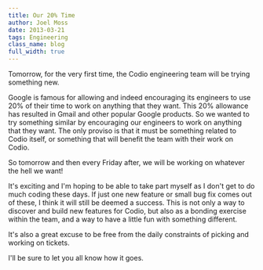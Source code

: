 ```yaml
---
title: Our 20% Time
author: Joel Moss
date: 2013-03-21
tags: Engineering
class_name: blog
full_width: true
---
```


Tomorrow, for the very first time, the Codio engineering team will be trying something new.

Google is famous for allowing and indeed encouraging its engineers to use 20% of their time to work on anything that they want. This 20% allowance has resulted in Gmail and other popular Google products. So we wanted to try something similar by encouraging our engineers to work on anything that they want. The only proviso is that it must be something related to Codio itself, or something that will benefit the team with their work on Codio.

So tomorrow and then every Friday after, we will be working on whatever the hell we want!

It's exciting and I'm hoping to be able to take part myself as I don't get to do much coding these days. If just one new feature or small bug fix comes out of these, I think it will still be deemed a success. This is not only a way to discover and build new features for Codio, but also as a bonding exercise within the team, and a way to have a little fun with something different.

It's also a great excuse to be free from the daily constraints of picking and working on tickets.

I'll be sure to let you all know how it goes.
